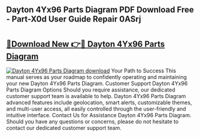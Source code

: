 ## Dayton 4Yx96 Parts Diagram PDF Download Free - Part-X0d User Guide Repair 0ASrj

# <h2><a href="http://dfly328.blite.top/?on=Dayton+4Yx96+Parts+Diagram">🔗Download New 👉🔴 Dayton 4Yx96 Parts Diagram</a></h2>

[![Dayton 4Yx96 Parts Diagram download](https://i.imgur.com/lujVjoI.png)](http://dfly328.blite.top/?on=Dayton+4Yx96+Parts+Diagram)
Your Path to Success This manual serves as your roadmap to confidently operating and maintaining your new Dayton 4Yx96 Parts Diagram. Customer Support Dayton 4Yx96 Parts Diagram Options Should you require assistance, our dedicated customer support team is available to help. Dayton 4Yx96 Parts Diagram advanced features include geolocation, smart alerts, customizable themes, and multi-user access, all easily controlled through the user-friendly and intuitive interface. Contact Us for Assistance Dayton 4Yx96 Parts Diagram. Should you have any questions or concerns, please do not hesitate to contact our dedicated customer support team.
